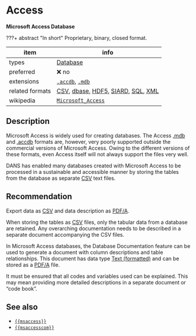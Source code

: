 

# Access

**Microsoft Access Database**

???+ abstract "In short"
    Proprietary, binary, closed format.

item | info
--- | ---
types | [Database](../dataTypes/database.md)
preferred | ❌ no
extensions | [`.accdb`](../extensions/accdb.md), [`.mdb`](../extensions/mdb.md)
related formats | [CSV](../fileFormats/csv.md), [dbase](../fileFormats/dbase.md), [HDF5](../fileFormats/hdf5.md), [SIARD](../fileFormats/siard.md), [SQL](../fileFormats/sql.md), [XML](../fileFormats/xml.md)
wikipedia | [`Microsoft_Access`]({{wikipedia}}/Microsoft_Access)

## Description

Microsoft Access is widely used for creating databases. The Access
[.mdb](../extensions/mdb.md) and [.accdb](../extensions/accdb.md)
formats are, however, very poorly supported outside the commercial
versions of Microsoft Access.
Owing to the different versions of these formats,
even Access itself will not always support the files very well.

DANS has
enabled many databases created with Microsoft Access to be processed in a
sustainable and accessible manner by storing the tables from the database as
separate [CSV](../fileFormats/csv.md) text files.

## Recommendation

Export data as [CSV](../fileFormats/csv.md) and data description as [PDF/A](../fileFormats/pdfa.md).

When storing the tables as [CSV](../fileFormats/csv.md) files, only the
tabular data from a database are retained.
Any overarching documentation needs to be described in a separate document
accompanying the CSV files.

In Microsoft Access databases, the Database
Documentation feature can be used to generate a document with column
descriptions and table relationships.
This document has data type [Text (formatted)](../dataTypes/textFormatted.md)
and can be stored as a [PDF/A](../fileFormats/pdfa.md) file.

It must be
ensured that all codes and variables used can be explained.
This may mean
providing more detailed descriptions in a separate document or “code book”.


## See also
*   [`{{msaccess}}`]({{msaccess}})
*   [`{{msaccesscom}}`]({{msaccesscom}})




